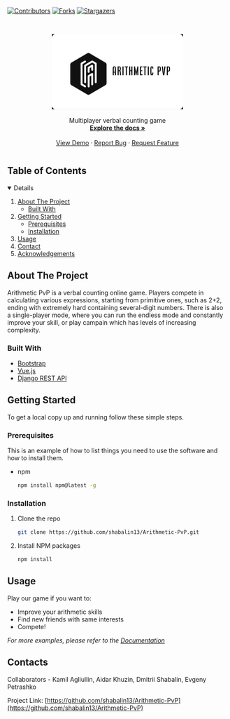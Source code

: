 [![Contributors][contributors-shield]][contributors-url]  [![Forks][forks-shield]][forks-url] [![Stargazers][stars-shield]][stars-url]


<!-- PROJECT LOGO -->
<br />
<p align="center">
  <a href="https://github.com/shabalin13/Arithmetic-PvP">
    <img src="logo.png" alt="Logo" width="300" height="171">
  </a>

  <p align="center">
    Multiplayer verbal counting game
    <br />
    <a href="https://github.com/shabalin13/Arithmetic-PvP"><strong>Explore the docs »</strong></a>
    <br />
    <br />
    <a href="https://github.com/shabalin13/Arithmetic-PvP">View Demo</a>
    ·
    <a href="https://github.com/shabalin13/Arithmetic-PvP/issues">Report Bug</a>
    ·
    <a href="https://github.com/shabalin13/Arithmetic-PvP/issues">Request Feature</a>
  </p>
</p>



<!-- TABLE OF CONTENTS -->

  <summary><h2 style="display: inline-block">Table of Contents</h2></summary><details open="open">
  <ol>
    <li>
      <a href="#about-the-project">About The Project</a>
      <ul>
        <li><a href="#built-with">Built With</a></li>
      </ul>
    </li>
    <li>
      <a href="#getting-started">Getting Started</a>
      <ul>
        <li><a href="#prerequisites">Prerequisites</a></li>
        <li><a href="#installation">Installation</a></li>
      </ul>
    </li>
    <li><a href="#usage">Usage</a></li>
    <li><a href="#contacts">Contact</a></li>
    <li><a href="#acknowledgements">Acknowledgements</a></li>
  </ol>
</details>



<!-- ABOUT THE PROJECT -->
## About The Project

Arithmetic PvP is a verbal counting online game. Players compete in calculating various expressions, starting from primitive ones, such as 2+2, ending with extremely hard containing several-digit numbers. There is also a single-player mode, where you can run the endless mode and constantly improve your skill, or play campain which has levels of increasing complexity. 


### Built With

* [Bootstrap](https://getbootstrap.com/)
* [Vue.js](https://vuejs.org/)
* [Django REST API](https://www.django-rest-framework.org/)



<!-- GETTING STARTED -->
## Getting Started

To get a local copy up and running follow these simple steps.

### Prerequisites

This is an example of how to list things you need to use the software and how to install them.
* npm
  ```sh
  npm install npm@latest -g
  ```

### Installation

1. Clone the repo
   ```sh
   git clone https://github.com/shabalin13/Arithmetic-PvP.git
   ```
2. Install NPM packages
   ```sh
   npm install
   ```



<!-- USAGE EXAMPLES -->
## Usage

Play our game if you want to:

* Improve your arithmetic skills
* Find new friends with same interests
* Compete!

_For more examples, please refer to the [Documentation](https://docs.google.com/document/d/1IW7qtScCkux4zSTebuYHjDHVmJViEZk8az48_3F7OXM/edit)_


<!-- CONTACTS -->
## Contacts

Collaborators - Kamil Agliullin, Aidar Khuzin, Dmitrii Shabalin, Evgeny Petrashko

Project Link: [https://github.com/shabalin13/Arithmetic-PvP](https://github.com/shabalin13/Arithmetic-PvP)



<!-- MARKDOWN LINKS & IMAGES -->
<!-- https://www.markdownguide.org/basic-syntax/#reference-style-links -->
[contributors-shield]: https://img.shields.io/github/contributors/shabalin13/Arithmetic-PvP.svg?style=for-the-badge
[contributors-url]: https://github.com/shabalin13/Arithmetic-PvP/graphs/contributors
[forks-shield]: https://img.shields.io/github/forks/shabalin13/Arithmetic-PvP.svg?style=for-the-badge
[forks-url]: https://github.com/shabalin13/Arithmetic-PvP/network/members
[stars-shield]: https://img.shields.io/github/stars/shabalin13/Arithmetic-PvP.svg?style=for-the-badge
[stars-url]: https://github.com/shabalin13/Arithmetic-PvP/stargazers
[license-shield]: https://img.shields.io/github/license/shabalin13/Arithmetic-PvP.svg?style=for-the-badge

